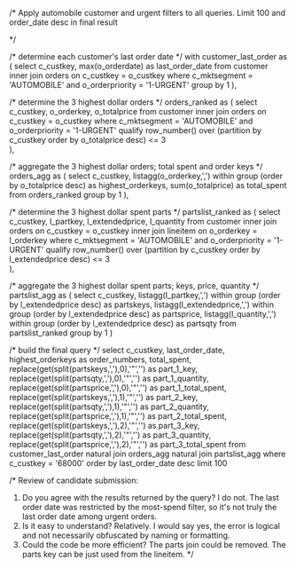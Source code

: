 /* 
	Apply automobile customer and urgent filters to all queries.
    Limit 100 and order_date desc in final result

*/

/* determine each customer's last order date */
with customer_last_order as (
	select 
    	c_custkey, 
    	max(o_orderdate) as last_order_date
    from customer 
    	inner join orders on c_custkey = o_custkey
    where c_mktsegment = 'AUTOMOBILE' 
    	and o_orderpriority = '1-URGENT'
    group by 1
),

/* determine the 3 highest dollar orders */
orders_ranked as (
	select 
    	c_custkey,
        o_orderkey,
        o_totalprice
    from customer 
    	inner join orders on c_custkey = o_custkey
    where c_mktsegment = 'AUTOMOBILE' 
    	and o_orderpriority = '1-URGENT'
    qualify row_number() over (partition by c_custkey order by o_totalprice desc) <= 3  
),

/* aggregate the 3 highest dollar orders; total spent and order keys */
orders_agg as (
    select 
    	c_custkey,
     	listagg(o_orderkey,',') within group (order by o_totalprice desc) as highest_orderkeys,
        sum(o_totalprice) as total_spent
    from orders_ranked
    group by 1
),

/* determine the 3 highest dollar spent parts */
partslist_ranked as (
    select 
        c_custkey,
        l_partkey,
        l_extendedprice,
        l_quantity
    from customer 
    	inner join orders on c_custkey = o_custkey
        inner join lineitem on o_orderkey = l_orderkey
    where c_mktsegment = 'AUTOMOBILE' 
        and o_orderpriority = '1-URGENT'
    qualify row_number() over (partition by c_custkey order by l_extendedprice desc) <= 3  
),

/* aggregate the 3 highest dollar spent parts; keys, price, quantity */
partslist_agg as (
	select 
    	c_custkey,
        listagg(l_partkey,',') within group (order by l_extendedprice desc) as partskeys,
        listagg(l_extendedprice,',') within group (order by l_extendedprice desc) as partsprice,
        listagg(l_quantity,',') within group (order by l_extendedprice desc) as partsqty
    from partslist_ranked
    group by 1
)

/* build the final query */
select 
	c_custkey, 
    last_order_date, 
    highest_orderkeys as order_numbers, 
    total_spent,
    replace(get(split(partskeys,','),0),'"','') as part_1_key,
    replace(get(split(partsqty,','),0),'"','') as part_1_quantity,
    replace(get(split(partsprice,','),0),'"','') as part_1_total_spent,
    replace(get(split(partskeys,','),1),'"','') as part_2_key,
    replace(get(split(partsqty,','),1),'"','') as part_2_quantity,
    replace(get(split(partsprice,','),1),'"','') as part_2_total_spent,
    replace(get(split(partskeys,','),2),'"','') as part_3_key,
    replace(get(split(partsqty,','),2),'"','') as part_3_quantity,
    replace(get(split(partsprice,','),2),'"','') as part_3_total_spent
from customer_last_order
	natural join orders_agg 
    natural join partslist_agg
where c_custkey = '68000'
order by last_order_date desc
limit 100

/*
Review of candidate submission:
1) Do you agree with the results returned by the query? 
	I do not.  The last order date was restricted by the most-spend filter, so it's not truly the last order date among urgent orders.
2) Is it easy to understand?
	Relatively. I would say yes, the error is logical and not necessarily obfuscated by naming or formatting.
3) Could the code be more efficient?
	The parts join could be removed.  The parts key can be just used from the lineitem.
*/
